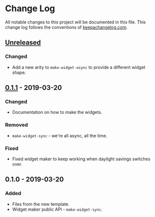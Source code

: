 # Change Log
All notable changes to this project will be documented in this file. This change log follows the conventions of [keepachangelog.com](http://keepachangelog.com/).

## [Unreleased]
### Changed
- Add a new arity to `make-widget-async` to provide a different widget shape.

## [0.1.1] - 2019-03-20
### Changed
- Documentation on how to make the widgets.

### Removed
- `make-widget-sync` - we're all async, all the time.

### Fixed
- Fixed widget maker to keep working when daylight savings switches over.

## 0.1.0 - 2019-03-20
### Added
- Files from the new template.
- Widget maker public API - `make-widget-sync`.

[Unreleased]: https://github.com/your-name/markov-elear/compare/0.1.1...HEAD
[0.1.1]: https://github.com/your-name/markov-elear/compare/0.1.0...0.1.1
